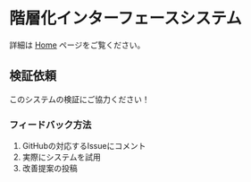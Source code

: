 # 階層化インターフェースシステム

詳細は [Home](Home) ページをご覧ください。

## 検証依頼

このシステムの検証にご協力ください！

### フィードバック方法
1. GitHubの対応するIssueにコメント
2. 実際にシステムを試用
3. 改善提案の投稿
